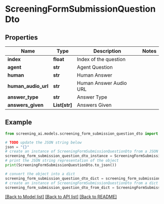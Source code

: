 # ScreeningFormSubmissionQuestionDto


## Properties

Name | Type | Description | Notes
------------ | ------------- | ------------- | -------------
**index** | **float** | Index of the question | 
**agent** | **str** | Agent Question | 
**human** | **str** | Human Answer | 
**human_audio_url** | **str** | Human Answer Audio URL | 
**answer_type** | **str** | Answer Type | 
**answers_given** | **List[str]** | Answers Given | 

## Example

```python
from screening_ai.models.screening_form_submission_question_dto import ScreeningFormSubmissionQuestionDto

# TODO update the JSON string below
json = "{}"
# create an instance of ScreeningFormSubmissionQuestionDto from a JSON string
screening_form_submission_question_dto_instance = ScreeningFormSubmissionQuestionDto.from_json(json)
# print the JSON string representation of the object
print(ScreeningFormSubmissionQuestionDto.to_json())

# convert the object into a dict
screening_form_submission_question_dto_dict = screening_form_submission_question_dto_instance.to_dict()
# create an instance of ScreeningFormSubmissionQuestionDto from a dict
screening_form_submission_question_dto_from_dict = ScreeningFormSubmissionQuestionDto.from_dict(screening_form_submission_question_dto_dict)
```
[[Back to Model list]](../README.md#documentation-for-models) [[Back to API list]](../README.md#documentation-for-api-endpoints) [[Back to README]](../README.md)


